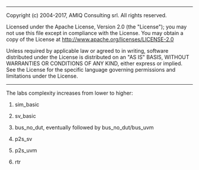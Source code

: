 *******************************************************************************
Copyright (c) 2004-2017, AMIQ Consulting srl. All rights reserved.

Licensed under the Apache License, Version 2.0 (the "License");
you may not use this file except in compliance with the License.
You may obtain a copy of the License at
    http://www.apache.org/licenses/LICENSE-2.0

Unless required by applicable law or agreed to in writing, software
distributed under the License is distributed on an "AS IS" BASIS,
WITHOUT WARRANTIES OR CONDITIONS OF ANY KIND, either express or implied.
See the License for the specific language governing permissions and
limitations under the License.
******************************************************************************

The labs complexity increases from lower to higher:

1. sim_basic

2. sv_basic

3. bus_no_dut, eventually followed by bus_no_dut/bus_uvm

4. p2s_sv

5. p2s_uvm

6. rtr


